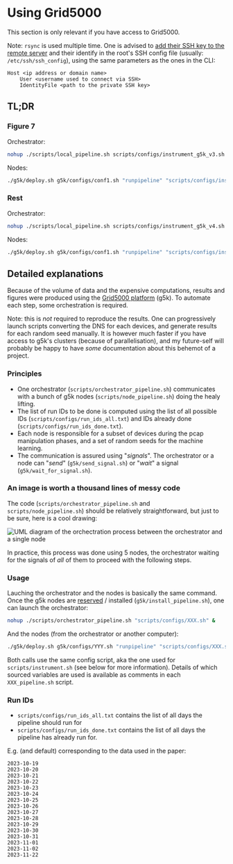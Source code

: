 # Using Grid5000
This section is only relevant if you have access to Grid5000. 

Note: `rsync` is used multiple time. One is advised to [add their SSH key to the remote server](https://rabexc.org/posts/using-ssh-agent) and their identify in the root's SSH config file (usually: `/etc/ssh/ssh_config`), using the same parameters as the ones in the CLI: 
```
Host <ip address or domain name>
    User <username used to connect via SSH>
    IdentityFile <path to the private SSH key>
```

## TL;DR

### Figure 7
Orchestrator: 
```sh
nohup ./scripts/local_pipeline.sh scripts/configs/instrument_g5k_v3.sh &
```
Nodes: 
```sh
./g5k/deploy.sh g5k/configs/conf1.sh "runpipeline" "scripts/configs/instrument_g5k_v3.sh" 
```

### Rest
Orchestrator: 
```sh
nohup ./scripts/local_pipeline.sh scripts/configs/instrument_g5k_v4.sh &
```
Nodes: 
```sh
./g5k/deploy.sh g5k/configs/conf1.sh "runpipeline" "scripts/configs/instrument_g5k_v4.sh" 
```

## Detailed explanations
Because of the volume of data and the expensive computations, results and figures were produced using the [Grid5000 platform](grid5000.fr) (g5k). To automate each step, some orchestration is required. 

Note: this is *not* required to reproduce the results. One can progressively launch scripts converting the DNS for each devices, and generate results for each random seed manually. It is however much faster if you have access to g5k's clusters (because of parallelisation), and my future-self will probably be happy to have *some* documentation about this behemot of a project.    

### Principles 
- One orchestrator (`scripts/orchestrator_pipeline.sh`) communicates with a bunch of g5k nodes (`scripts/node_pipeline.sh`) doing the healy lifting. 
- The list of run IDs to be done is computed using the list of all possible IDs (`scripts/configs/run_ids_all.txt`) and IDs already done (`scripts/configs/run_ids_done.txt`). 
- Each node is responsible for a subset of devices during the pcap manipulation phases, and a set of random seeds for the machine learning. 
- The communication is assured using "*signals*". The orchestrator or a node can "*send*" (`g5k/send_signal.sh`) or "*wait*" a signal (`g5k/wait_for_signal.sh`).

### An image is worth a thousand lines of messy code
The code (`scripts/orchestrator_pipeline.sh` and `scripts/node_pipeline.sh`) should be relatively straightforward, but just to be sure, here is a cool drawing: 

![UML diagram of the orchectration process between the orchestrator and a single node](img/orchestration_uml.svg "UML diagram of the orchectration process between the orchestrator and a single node")

In practice, this process was done using 5 nodes, the orchestrator waiting for the signals of *all* of them to proceed with the following steps. 

### Usage 
Lauching the orchestrator and the nodes is basically the same command. Once the g5k nodes are [reserved](https://www.grid5000.fr/w/Getting_Started#Reserving_resources_with_OAR:_the_basics) / installed (`g5k/install_pipeline.sh`), one can launch the orchestrator:   
```sh
nohup ./scripts/orchestrator_pipeline.sh "scripts/configs/XXX.sh" & 
```
And the nodes (from the orchestrator or another computer): 
```sh
./g5k/deploy.sh g5k/configs/YYY.sh "runpipeline" "scripts/configs/XXX.sh" 
```

Both calls use the same config script, aka the one used for `scripts/instrument.sh` (see below for more information). Details of which sourced variables are used is available as comments in each `XXX_pipeline.sh` script.  

### Run IDs
- `scripts/configs/run_ids_all.txt` contains the list of all days the pipeline should run for
- `scripts/configs/run_ids_done.txt` contains the list of all days the pipeline has already run for. 

E.g. (and default) corresponding to the data used in the paper: 
```
2023-10-19
2023-10-20
2023-10-21
2023-10-22
2023-10-23
2023-10-24
2023-10-25
2023-10-26
2023-10-27
2023-10-28
2023-10-29
2023-10-30
2023-10-31
2023-11-01
2023-11-02
2023-11-22
```
